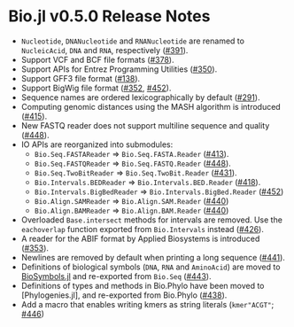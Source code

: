 Bio.jl v0.5.0 Release Notes
===========================

* `Nucleotide`, `DNANucleotide` and `RNANucleotide` are renamed to `NucleicAcid`, `DNA` and `RNA`, respectively ([#391]).
* Support VCF and BCF file formats ([#378]).
* Support APIs for Entrez Programming Utilities ([#350]).
* Support GFF3 file format ([#138]).
* Support BigWig file format ([#352], [#452]).
* Sequence names are ordered lexicographically by default ([#291]).
* Computing genomic distances using the MASH algorithm is introduced ([#415]).
* New FASTQ reader does not support multiline sequence and quality ([#448]).
* IO APIs are reorganized into submodules:
    * `Bio.Seq.FASTAReader` => `Bio.Seq.FASTA.Reader` ([#413]).
    * `Bio.Seq.FASTQReader` => `Bio.Seq.FASTQ.Reader` ([#448]).
    * `Bio.Seq.TwoBitReader` => `Bio.Seq.TwoBit.Reader` ([#431]).
    * `Bio.Intervals.BEDReader` => `Bio.Intervals.BED.Reader` ([#418]).
    * `Bio.Intervals.BigBedReader` => `Bio.Intervals.BigBed.Reader` ([#452])
    * `Bio.Align.SAMReader` => `Bio.Align.SAM.Reader` ([#440])
    * `Bio.Align.BAMReader` => `Bio.Align.BAM.Reader` ([#440])
* Overloaded `Base.intersect` methods for intervals are removed. Use the `eachoverlap` function exported from `Bio.Intervals` instead ([#426]).
* A reader for the ABIF format by Applied Biosystems is introduced ([#353]).
* Newlines are removed by default when printing a long sequence ([#441]).
* Definitions of biological symbols (`DNA`, `RNA` and `AminoAcid`) are moved to [BioSymbols.jl](https://github.com/BioJulia/BioSymbols.jl) and re-exported from `Bio.Seq` ([#443]).
* Definitions of types and methods in Bio.Phylo have been moved to [Phylogenies.jl], and re-exported from Bio.Phylo ([#438]).
* Add a macro that enables writing kmers as string literals (`kmer"ACGT"`;
  [#446])

[#138]: https://github.com/BioJulia/Bio.jl/pull/138
[#291]: https://github.com/BioJulia/Bio.jl/issues/291
[#350]: https://github.com/BioJulia/Bio.jl/pull/350
[#352]: https://github.com/BioJulia/Bio.jl/issues/352
[#353]: https://github.com/BioJulia/Bio.jl/pull/353
[#378]: https://github.com/BioJulia/Bio.jl/pull/378
[#391]: https://github.com/BioJulia/Bio.jl/issues/391
[#413]: https://github.com/BioJulia/Bio.jl/pull/413
[#415]: https://github.com/BioJulia/Bio.jl/pull/415
[#418]: https://github.com/BioJulia/Bio.jl/pull/418
[#426]: https://github.com/BioJulia/Bio.jl/pull/426
[#431]: https://github.com/BioJulia/Bio.jl/pull/431
[#438]: https://github.com/BioJulia/Bio.jl/pull/438
[#440]: https://github.com/BioJulia/Bio.jl/pull/440
[#441]: https://github.com/BioJulia/Bio.jl/pull/441
[#443]: https://github.com/BioJulia/Bio.jl/pull/443
[#446]: https://github.com/BioJulia/Bio.jl/pull/446
[#448]: https://github.com/BioJulia/Bio.jl/pull/448
[#452]: https://github.com/BioJulia/Bio.jl/pull/452
